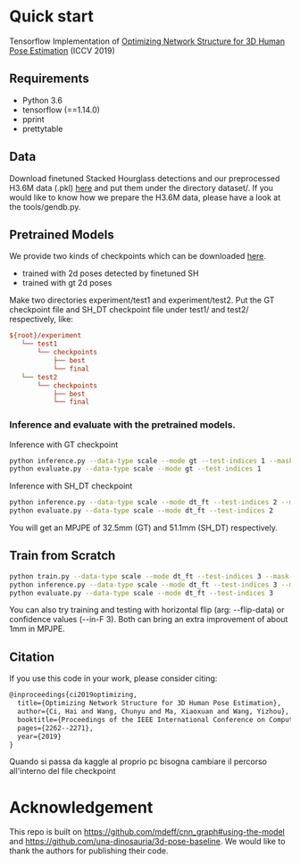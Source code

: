 # Quick start

Tensorflow Implementation of [Optimizing Network Structure for 3D Human Pose Estimation](http://openaccess.thecvf.com/content_ICCV_2019/papers/Ci_Optimizing_Network_Structure_for_3D_Human_Pose_Estimation_ICCV_2019_paper.pdf) (ICCV 2019)

## Requirements

* Python 3.6
* tensorflow (==1.14.0)
* pprint
* prettytable

## Data

Download finetuned Stacked Hourglass detections and our preprocessed H3.6M data (.pkl) [here](https://drive.google.com/drive/folders/1l-Xn5wiDd5ZcnClcqgiBCjHPp4ZjVVsY?usp=sharing) and put them under the directory dataset/.
If you would like to know how we prepare the H3.6M data, please have a look at the tools/gendb.py.

## Pretrained Models

We provide two kinds of checkpoints which can be downloaded [here](https://drive.google.com/drive/folders/1l-Xn5wiDd5ZcnClcqgiBCjHPp4ZjVVsY?usp=sharing).

* trained with 2d poses detected by finetuned SH
* trained with gt 2d poses

Make two directories experiment/test1 and experiment/test2. Put the GT checkpoint file and SH_DT checkpoint file under test1/ and test2/ respectively, like:

```ini
${root}/experiment
   └── test1
       └── checkpoints
           ├── best
           └── final
   └── test2
       └── checkpoints
           ├── best
           └── final
```

### Inference and evaluate with the pretrained models.

Inference with GT checkpoint

```sh
python inference.py --data-type scale --mode gt --test-indices 1 --mask-type locally_connected --knn 3 --layers 3 --in-F 2 --checkpoint best
python evaluate.py --data-type scale --mode gt --test-indices 1
```

Inference with SH_DT checkpoint

```sh
python inference.py --data-type scale --mode dt_ft --test-indices 2 --mask-type locally_connected --knn 3 --layers 3 --in-F 2 --checkpoint best
python evaluate.py --data-type scale --mode dt_ft --test-indices 2
```

You will get an MPJPE of 32.5mm (GT) and 51.1mm (SH_DT) respectively.

## Train from Scratch

```sh
python train.py --data-type scale --mode dt_ft --test-indices 3 --mask-type locally_connected --knn 3 --layers 3 --in-F 2
python inference.py --data-type scale --mode dt_ft --test-indices 3 --mask-type locally_connected --knn 3 --layers 3 --in-F 2
python evaluate.py --data-type scale --mode dt_ft --test-indices 3
```

You can also try training and testing with horizontal flip (arg: --flip-data) or confidence values (--in-F 3). Both can bring an extra improvement of about 1mm in MPJPE.

## Citation

If you use this code in your work, please consider citing:

```tex
@inproceedings{ci2019optimizing,
  title={Optimizing Network Structure for 3D Human Pose Estimation},
  author={Ci, Hai and Wang, Chunyu and Ma, Xiaoxuan and Wang, Yizhou},
  booktitle={Proceedings of the IEEE International Conference on Computer Vision},
  pages={2262--2271},
  year={2019}
}
```

Quando si passa da kaggle al proprio pc bisogna cambiare il percorso all'interno del file checkpoint

# Acknowledgement

This repo is built on https://github.com/mdeff/cnn_graph#using-the-model and https://github.com/una-dinosauria/3d-pose-baseline.
We would like to thank the authors for publishing their code.
